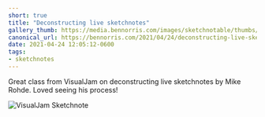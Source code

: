 ```yaml
---
short: true
title: "Deconstructing live sketchnotes"
gallery_thumb: https://media.bennorris.com/images/sketchnotable/thumbs/visual-jam-2021-rohde.jpg
canonical_url: https://bennorris.com/2021/04/24/deconstructing-live-sketchnotes
date: 2021-04-24 12:05:12-0600
tags:
- sketchnotes
---
```


Great class from VisualJam on deconstructing live sketchnotes by Mike Rohde. Loved seeing his process!

![VisualJam Sketchnote](https://media.bennorris.com/images/sketchnotable/general/visual-jam-2021-rohde.jpg)
